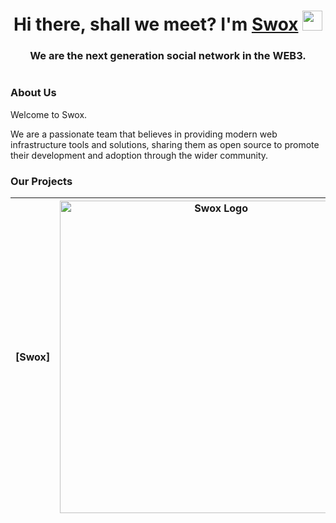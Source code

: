 <h1 align="center">Hi there, shall we meet? I'm <a href="https://swox.app/" target="_blank">Swox</a> 
<img src="https://github.com/blackcater/blackcater/raw/main/images/Hi.gif" height="32"/></h1>
<h3 align="center">We are the next generation social network in the WEB3.</h3>

<div align="center">

</div>

<h1 align="center"></h1>

### About Us

Welcome to Swox.

We are a passionate team that believes in providing modern web infrastructure tools and solutions, sharing them as open source to promote their development and adoption through the wider community.

### Our Projects



|   [Swox]   |           <a href="https://github.com/SwoxApp/Swox" target="blank"><picture style="width: 500px"><source media="(prefers-color-scheme: light)" srcset="https://github.com/SwoxApp/.github/blob/main/profile/images/1.svg" /><source media="(prefers-color-scheme: dark)" srcset="https://github.com/SwoxApp/.github/blob/main/profile/images/1.svg" /><img src="https://github.com/SwoxApp/.github/blob/main/profile/images/1.svg" width="500" alt="Swox Logo" /></picture></a>            |
| :----------: | :--------------------------------------------------------------------------------------------------------------------------------------------------------------------------------------------------------------------------------------------------------------------------------------------------------------------------------------------------------------------------------: |

